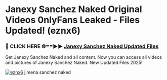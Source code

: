 # Janexy Sanchez Naked Original Videos 0nlyFans Leaked - Files Updated! (eznx6)

<h3>🔴 CLICK HERE 🌐==►► <a href="https://tinyurl.com/up5wt9bj" rel="nofollow">Janexy Sanchez Naked Updated Files</a></h3>

Get Janexy Sanchez Naked and all content. Now you can access all videos and pictures of Janexy Sanchez Naked. New Updated Files 2025!

[![eznx6](https://i.imgur.com/ABiUzMV.gif)](https://tinyurl.com/up5wt9bj)
jimena sanchez naked